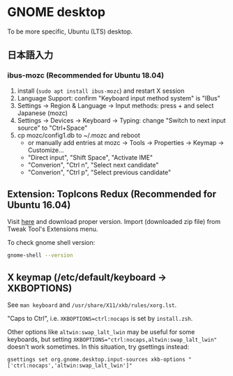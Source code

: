# GNOME desktop

To be more specific, Ubuntu (LTS) desktop.

## 日本語入力
### ibus-mozc (Recommended for Ubuntu 18.04)
1. install (`sudo apt install ibus-mozc`) and restart X session
1. Language Support: confirm "Keyboard input method system" is "IBus"
1. Settings -> Region & Language -> Input methods: press + and select Japanese (mozc)
1. Settings -> Devices -> Keyboard -> Typing: change "Switch to next input source" to "Ctrl+Space"
1. cp mozc/config1.db to ~/.mozc and reboot
    * or manually add entries at mozc -> Tools -> Properties -> Keymap -> Customize...
    * "Direct input", "Shift Space", "Activate IME"
    * "Converion", "Ctrl n", "Select next candidate"
    * "Converion", "Ctrl p", "Select previous candidate"

## Extension: TopIcons Redux (Recommended for Ubuntu 16.04)
Visit [here](https://extensions.gnome.org/extension/1497/topicons-redux/) and
download proper version.
Import (downloaded zip file) from Tweak Tool's Extensions menu.

To check gnome shell version:

```bash
gnome-shell --version
```

## X keymap (/etc/default/keyboard -> XKBOPTIONS)
See `man keyboard` and `/usr/share/X11/xkb/rules/xorg.lst`.

"Caps to Ctrl", i.e. `XKBOPTIONS=ctrl:nocaps` is set by `install.zsh`.

Other options like `altwin:swap_lalt_lwin` may be useful for some keyboards,
but setting `XKBOPTIONS="ctrl:nocaps,altwin:swap_lalt_lwin"` doesn't work sometimes.
In this situation, try gsettings instead:
```
gsettings set org.gnome.desktop.input-sources xkb-options "['ctrl:nocaps','altwin:swap_lalt_lwin']"
```
